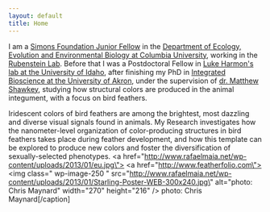 ```yaml
---
layout: default
title: Home
---
```


I am a [Simons Foundation Junior Fellow](https://www.simonsfoundation.org/simons-society-of-fellows/junior-fellows/) in the [Department of Ecology, Evolution and Environmental Biology at Columbia University](http://www.columbia.edu/cu/e3b/), working in the [Rubenstein Lab](http://www.columbia.edu/~dr2497/HOME.html). Before that I was a Postdoctoral Fellow in [Luke Harmon's lab at the University of Idaho](http://www.webpages.uidaho.edu/~lukeh/), after finishing my PhD in [Integrated Bioscience at the University of Akron](http://www.uakron.edu/id/ib/), under the supervision of [dr. Matthew Shawkey](http://gozips.uakron.edu/~shawkey/), studying how structural colors are produced in the animal integument, with a focus on bird feathers.

Iridescent colors of bird feathers are among the brightest, most dazzling and diverse visual signals found in animals. My Research investigates how the nanometer-level organization of color-producing structures in bird feathers takes place during feather development, and how this template can be explored to produce new colors and foster the diversification of sexually-selected phenotypes.
<a href=\"http://www.rafaelmaia.net/wp-content/uploads/2013/01/eu.jpg\">
<a href=\"http://www.featherfolio.com\"><img class=\" wp-image-250 \" src=\"http://www.rafaelmaia.net/wp-content/uploads/2013/01/Starling-Poster-WEB-300x240.jpg\" alt=\"photo: Chris Maynard\" width=\"270\" height=\"216\" /></a> photo: Chris Maynard[/caption]

